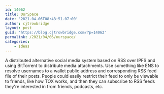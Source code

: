 ```yaml
---
id: 14062
title: OurSpace
date: '2021-04-06T08:43:51-07:00'
author: cjtrowbridge
layout: post
guid: 'https://blog.cjtrowbridge.com/?p=14062'
permalink: /2021/04/06/ourspace/
categories:
    - Ideas
---
```


A distributed alternative social media system based on RSS over IPFS and using BitTorrent to distribute media attachments. Use something like ENS to resolve usernames to a wallet public address and corresponding RSS feed file of their posts. People could easily restrict their feed to only be viewable to friends, like how TOX works, and then they can subscribe to RSS feeds they're interested in from friends, podcasts, etc.